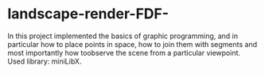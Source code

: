 # landscape-render-FDF-

In this project implemented the basics of graphic programming, and in particular how to place points in space, how to join them with segments and most importantly how toobserve the scene from a particular viewpoint. 
Used library: miniLibX.

